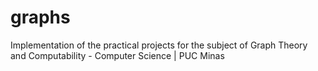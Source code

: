 # graphs
Implementation of the practical projects for the subject of Graph Theory and Computability - Computer Science | PUC Minas
